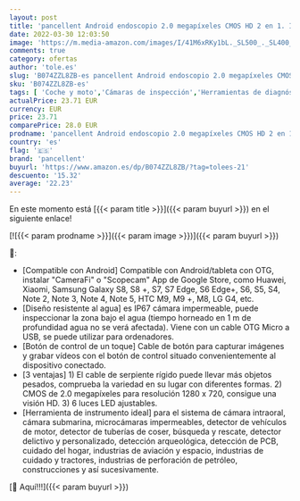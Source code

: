 ```yaml
---
layout: post
title: 'pancellent Android endoscopio 2.0 megapíxeles CMOS HD 2 en 1. Impermeable cámara de inspección de boroscopio con Cable rígido en Forma  5 Metros  para Dispositivo de Tableta de teléfono Inteligente'
date: 2022-03-30 12:03:50
image: 'https://m.media-amazon.com/images/I/41M6xRKy1bL._SL500_._SL400_.jpg'
comments: true
category: ofertas
author: 'tole.es'
slug: 'B074ZZL8ZB-es pancellent Android endoscopio 2.0 megapíxeles CMOS HD 2 en...'
sku: 'B074ZZL8ZB-es'
tags: [ 'Coche y moto','Cámaras de inspección','Herramientas de diagnóstico, test y medidores','Herramientas para coche','android','pancellent', ]
actualPrice: 23.71 EUR
currency: EUR
price: 23.71
comparePrice: 28.0 EUR
prodname: 'pancellent Android endoscopio 2.0 megapíxeles CMOS HD 2 en 1. Impermeable cámara de inspección de boroscopio con Cable rígido en Forma  5 Metros  para Dispositivo de Tableta de teléfono Inteligente'
country: 'es'
flag: '🇪🇸'
brand: 'pancellent'
buyurl: 'https://www.amazon.es/dp/B074ZZL8ZB/?tag=tolees-21'
descuento: '15.32'
average: '22.23'
---
```


En este momento está [{{< param title >}}]({{< param buyurl >}}) en el siguiente enlace!

[![{{< param prodname >}}]({{< param image >}})]({{< param buyurl >}})

🔎:

- [Compatible con Android] Compatible con Android/tableta con OTG, instalar "CameraFi" o "Scopecam" App de Google Store, como Huawei, Xiaomi, Samsung Galaxy S8, S8 +, S7, S7 Edge, S6 Edge+, S6, S5, S4, Note 2, Note 3, Note 4, Note 5, HTC M9, M9 +, M8, LG G4, etc.
- [Diseño resistente al agua] es IP67 cámara impermeable, puede inspeccionar la zona bajo el agua (tiempo horneado en 1 m de profundidad agua no se verá afectada). Viene con un cable OTG Micro a USB, se puede utilizar para ordenadores.
- [Botón de control de un toque] Cable de botón para capturar imágenes y grabar vídeos con el botón de control situado convenientemente al dispositivo conectado.
- [3 ventajas] 1) El cable de serpiente rígido puede llevar más objetos pesados, comprueba la variedad en su lugar con diferentes formas. 2) CMOS de 2.0 megapíxeles para resolución 1280 x 720, consigue una visión HD. 3) 6 luces LED ajustables.
- [Herramienta de instrumento ideal] para el sistema de cámara intraoral, cámara submarina, microcámaras impermeables, detector de vehículos de motor, detector de tuberías de coser, búsqueda y rescate, detector delictivo y personalizado, detección arqueológica, detección de PCB, cuidado del hogar, industrias de aviación y espacio, industrias de cuidado y tractores, industrias de perforación de petróleo, construcciones y así sucesivamente.

[🛒 Aquí!!!]({{< param buyurl >}})
